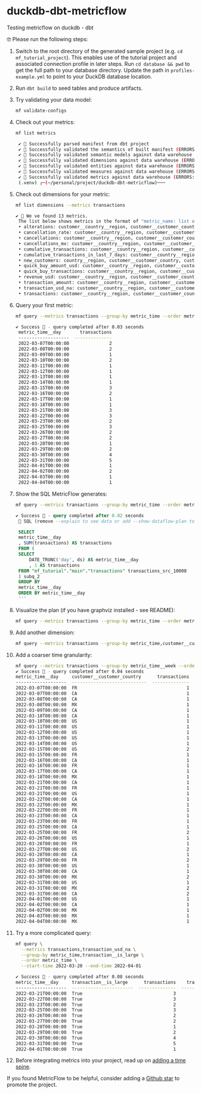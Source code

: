 # duckdb-dbt-metricflow

Testing metricflow on duckdb - dbt

🤓 Please run the following steps:

1. Switch to the root directory of the generated sample project (e.g. `cd mf_tutorial_project`).
   This enables use of the tutorial project and associated connection profile in later steps.
   Run `cd database && pwd` to get the full path to your database directory.
   Update the path in `profiles-example.yml` to point to your DuckDB database location.

2. Run `dbt build` to seed tables and produce artifacts.

3. Try validating your data model:

   ```bash
   mf validate-configs
   ```

4. Check out your metrics:

   ```bash
   mf list metrics

    ✔ 🎉 Successfully parsed manifest from dbt project
    ✔ 🎉 Successfully validated the semantics of built manifest (ERRORS: 0, FUTURE_ERRORS: 0, WARNINGS: 2)
    ✔ 🎉 Successfully validated semantic models against data warehouse (ERRORS: 0, FUTURE_ERRORS: 0, WARNINGS: 0)
    ✔ 🎉 Successfully validated dimensions against data warehouse (ERRORS: 0, FUTURE_ERRORS: 0, WARNINGS: 0)
    ✔ 🎉 Successfully validated entities against data warehouse (ERRORS: 0, FUTURE_ERRORS: 0, WARNINGS: 0)
    ✔ 🎉 Successfully validated measures against data warehouse (ERRORS: 0, FUTURE_ERRORS: 0, WARNINGS: 0)
    ✔ 🎉 Successfully validated metrics against data warehouse (ERRORS: 0, FUTURE_ERRORS: 0, WARNINGS: 0)
    (.venv) ┌─(~/personal/project/duckdb-dbt-metricflow)───
    ```

5. Check out dimensions for your metric:

   ```bash
   mf list dimensions --metrics transactions

   ✔ 🌱 We ve found 13 metrics.
    The list below shows metrics in the format of "metric_name: list of available dimensions"
    • alterations: customer__country__region, customer__customer_country, customer__ds, metric_time, transaction__ds and 2 more
    • cancellation_rate: customer__country__region, customer__customer_country, customer__ds, metric_time, transaction__ds and 2 more
    • cancellations: customer__country__region, customer__customer_country, customer__ds, metric_time, transaction__ds and 2 more
    • cancellations_mx: customer__country__region, customer__customer_country, customer__ds, metric_time, transaction__ds and 2 more
    • cumulative_transactions: customer__country__region, customer__customer_country, customer__ds, metric_time, transaction__ds and 2 more
    • cumulative_transactions_in_last_7_days: customer__country__region, customer__customer_country, customer__ds, metric_time, transaction__ds and 2 more
    • new_customers: country__region, customer__customer_country, customer__ds, metric_time
    • quick_buy_amount_usd: customer__country__region, customer__customer_country, customer__ds, metric_time, transaction__ds and 2 more
    • quick_buy_transactions: customer__country__region, customer__customer_country, customer__ds, metric_time, transaction__ds and 2 more
    • revenue_usd: customer__country__region, customer__customer_country, customer__ds, metric_time, transaction__ds and 2 more
    • transaction_amount: customer__country__region, customer__customer_country, customer__ds, metric_time, transaction__ds and 2 more
    • transaction_usd_na: customer__country__region, customer__customer_country, customer__ds, metric_time, transaction__ds and 2 more
    • transactions: customer__country__region, customer__customer_country, customer__ds, metric_time, transaction__ds and 2 more
   ```

6. Query your first metric:

   ```bash
   mf query --metrics transactions --group-by metric_time --order metric_time
   
   ✔ Success 🦄 - query completed after 0.03 seconds
    metric_time__day       transactions
    -------------------  --------------
    2022-03-07T00:00:00               2
    2022-03-08T00:00:00               2
    2022-03-09T00:00:00               1
    2022-03-10T00:00:00               2
    2022-03-11T00:00:00               1
    2022-03-12T00:00:00               1
    2022-03-13T00:00:00               1
    2022-03-14T00:00:00               1
    2022-03-15T00:00:00               3
    2022-03-16T00:00:00               2
    2022-03-17T00:00:00               1
    2022-03-18T00:00:00               1
    2022-03-21T00:00:00               3
    2022-03-22T00:00:00               3
    2022-03-23T00:00:00               2
    2022-03-25T00:00:00               3
    2022-03-26T00:00:00               2
    2022-03-27T00:00:00               2
    2022-03-28T00:00:00               1
    2022-03-29T00:00:00               2
    2022-03-30T00:00:00               4
    2022-03-31T00:00:00               5
    2022-04-01T00:00:00               1
    2022-04-02T00:00:00               2
    2022-04-03T00:00:00               1
    2022-04-04T00:00:00               1
   ```

7. Show the SQL MetricFlow generates:

   ```bash
   mf query --metrics transactions --group-by metric_time --order metric_time --explain
   ```

   ```sql
   ✔ Success 🦄 - query completed after 0.02 seconds
    🔎 SQL (remove --explain to see data or add --show-dataflow-plan to see the generated dataflow plan):

    SELECT
    metric_time__day
    , SUM(transactions) AS transactions
    FROM (
    SELECT
        DATE_TRUNC('day', ds) AS metric_time__day
        , 1 AS transactions
    FROM "mf_tutorial"."main"."transactions" transactions_src_10000
    ) subq_2
    GROUP BY
    metric_time__day
    ORDER BY metric_time__day
    '''

8. Visualize the plan (if you have graphviz installed - see README):

   ```bash
   mf query --metrics transactions --group-by metric_time --order metric_time --explain --display-plans
   ```

9. Add another dimension:

   ```bash
   mf query --metrics transactions --group-by metric_time,customer__customer_country --order metric_time
   ```

10. Add a coarser time granularity:

    ```bash
    mf query --metrics transactions --group-by metric_time__week --order metric_time__week
    ✔ Success 🦄 - query completed after 0.04 seconds
    metric_time__day     customer__customer_country      transactions
    -------------------  ----------------------------  --------------
    2022-03-07T00:00:00  FR                                         1
    2022-03-07T00:00:00  CA                                         1
    2022-03-08T00:00:00  CA                                         1
    2022-03-08T00:00:00  MX                                         1
    2022-03-09T00:00:00  CA                                         1
    2022-03-10T00:00:00  CA                                         1
    2022-03-10T00:00:00  US                                         1
    2022-03-11T00:00:00  US                                         1
    2022-03-12T00:00:00  US                                         1
    2022-03-13T00:00:00  US                                         1
    2022-03-14T00:00:00  US                                         1
    2022-03-15T00:00:00  US                                         2
    2022-03-15T00:00:00  FR                                         1
    2022-03-16T00:00:00  CA                                         1
    2022-03-16T00:00:00  FR                                         1
    2022-03-17T00:00:00  CA                                         1
    2022-03-18T00:00:00  MX                                         1
    2022-03-21T00:00:00  CA                                         1
    2022-03-21T00:00:00  FR                                         1
    2022-03-21T00:00:00  US                                         1
    2022-03-22T00:00:00  CA                                         1
    2022-03-22T00:00:00  MX                                         1
    2022-03-22T00:00:00  FR                                         1
    2022-03-23T00:00:00  CA                                         1
    2022-03-23T00:00:00  FR                                         1
    2022-03-25T00:00:00  CA                                         1
    2022-03-25T00:00:00  FR                                         2
    2022-03-26T00:00:00  US                                         1
    2022-03-26T00:00:00  FR                                         1
    2022-03-27T00:00:00  US                                         2
    2022-03-28T00:00:00  CA                                         1
    2022-03-29T00:00:00  FR                                         2
    2022-03-30T00:00:00  US                                         1
    2022-03-30T00:00:00  CA                                         1
    2022-03-30T00:00:00  MX                                         2
    2022-03-31T00:00:00  US                                         1
    2022-03-31T00:00:00  MX                                         2
    2022-03-31T00:00:00  CA                                         2
    2022-04-01T00:00:00  US                                         1
    2022-04-02T00:00:00  CA                                         1
    2022-04-02T00:00:00  MX                                         1
    2022-04-03T00:00:00  MX                                         1
    2022-04-04T00:00:00  MX                                         1
    ```

11. Try a more complicated query:

    ```bash
    mf query \
      --metrics transactions,transaction_usd_na \
      --group-by metric_time,transaction__is_large \
      --order metric_time \
      --start-time 2022-03-20 --end-time 2022-04-01
    
    ✔ Success 🦄 - query completed after 0.08 seconds
    metric_time__day     transaction__is_large      transactions    transaction_usd_na
    -------------------  -----------------------  --------------  --------------------
    2022-03-21T00:00:00  True                                  3                639.87
    2022-03-22T00:00:00  True                                  3                522.68
    2022-03-23T00:00:00  True                                  2                215.14
    2022-03-25T00:00:00  True                                  3                 66.6
    2022-03-26T00:00:00  True                                  2                179.91
    2022-03-27T00:00:00  True                                  2                316.98
    2022-03-28T00:00:00  True                                  1                266.9
    2022-03-29T00:00:00  True                                  2
    2022-03-30T00:00:00  True                                  4                534.25
    2022-03-31T00:00:00  True                                  5               1170.96
    2022-04-01T00:00:00  True                                  1                100.4
    ```

12. Before integrating metrics into your project, read up on [adding a time spine](https://docs.getdbt.com/docs/build/metricflow-time-spine?version=1.10).

If you found MetricFlow to be helpful, consider adding a [Github star](https://github.com/dbt-labs/metricflow) to promote the project.
